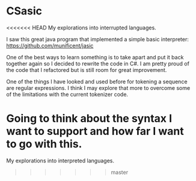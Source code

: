 # CSasic
<<<<<<< HEAD
My explorations into interrupted languages.

I saw this great java program that implemented a simple basic interpreter: https://github.com/munificent/jasic

One of the best ways to learn something is to take apart and put it back together again so I decided to rewrite the code in C#. I am pretty proud of the code that I refactored but is still room for great improvement.

One of the things I have looked and used before for tokening a sequence are regular expressions. I think I may explore that more to overcome some of the limitations with the current tokenizer code.

Going to think about the syntax I want to support and how far I want to go with this.
=======
My explorations into interpreted languages.
>>>>>>> master
